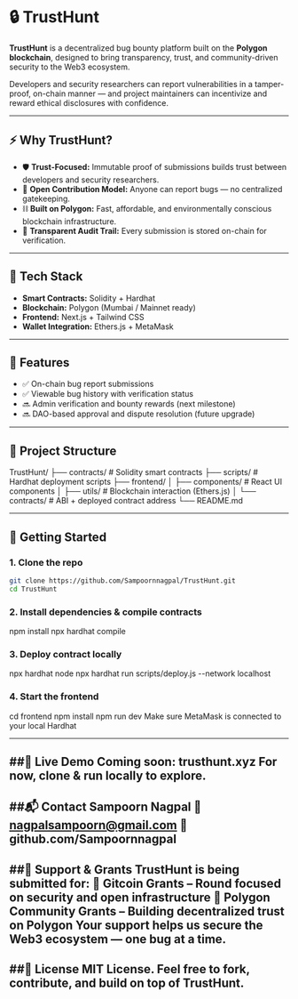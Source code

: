 # 🔒 TrustHunt

**TrustHunt** is a decentralized bug bounty platform built on the **Polygon blockchain**, designed to bring transparency, trust, and community-driven security to the Web3 ecosystem.

Developers and security researchers can report vulnerabilities in a tamper-proof, on-chain manner — and project maintainers can incentivize and reward ethical disclosures with confidence.

---

## ⚡ Why TrustHunt?

- 🛡️ **Trust-Focused:** Immutable proof of submissions builds trust between developers and security researchers.
- 🧠 **Open Contribution Model:** Anyone can report bugs — no centralized gatekeeping.
- ⛓️ **Built on Polygon:** Fast, affordable, and environmentally conscious blockchain infrastructure.
- 📜 **Transparent Audit Trail:** Every submission is stored on-chain for verification.

---

## 🧱 Tech Stack

- **Smart Contracts:** Solidity + Hardhat
- **Blockchain:** Polygon (Mumbai / Mainnet ready)
- **Frontend:** Next.js + Tailwind CSS
- **Wallet Integration:** Ethers.js + MetaMask

---

## 🧪 Features

- ✅ On-chain bug report submissions
- ✅ Viewable bug history with verification status
- 🔜 Admin verification and bounty rewards (next milestone)
- 🔜 DAO-based approval and dispute resolution (future upgrade)

---

## 📁 Project Structure

TrustHunt/
├── contracts/ # Solidity smart contracts
├── scripts/ # Hardhat deployment scripts
├── frontend/
│ ├── components/ # React UI components
│ ├── utils/ # Blockchain interaction (Ethers.js)
│ └── contracts/ # ABI + deployed contract address
└── README.md

---

## 🚀 Getting Started

### 1. Clone the repo
```bash
git clone https://github.com/Sampoornnagpal/TrustHunt.git
cd TrustHunt
```
### 2. Install dependencies & compile contracts
npm install
npx hardhat compile

### 3. Deploy contract locally
npx hardhat node
npx hardhat run scripts/deploy.js --network localhost

### 4. Start the frontend
cd frontend
npm install
npm run dev
Make sure MetaMask is connected to your local Hardhat

---
##🎯 Live Demo
Coming soon: trusthunt.xyz
For now, clone & run locally to explore.
---
##📬 Contact
Sampoorn Nagpal
📧 nagpalsampoorn@gmail.com
🔗 github.com/Sampoornnagpal
---
##🤝 Support & Grants
TrustHunt is being submitted for:
💜 Gitcoin Grants – Round focused on security and open infrastructure
🔷 Polygon Community Grants – Building decentralized trust on Polygon
Your support helps us secure the Web3 ecosystem — one bug at a time.
---
##📝 License
MIT License. Feel free to fork, contribute, and build on top of TrustHunt.
---
